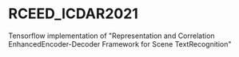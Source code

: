 # RCEED_ICDAR2021
Tensorflow implementation of "Representation and Correlation EnhancedEncoder-Decoder Framework for Scene TextRecognition"
